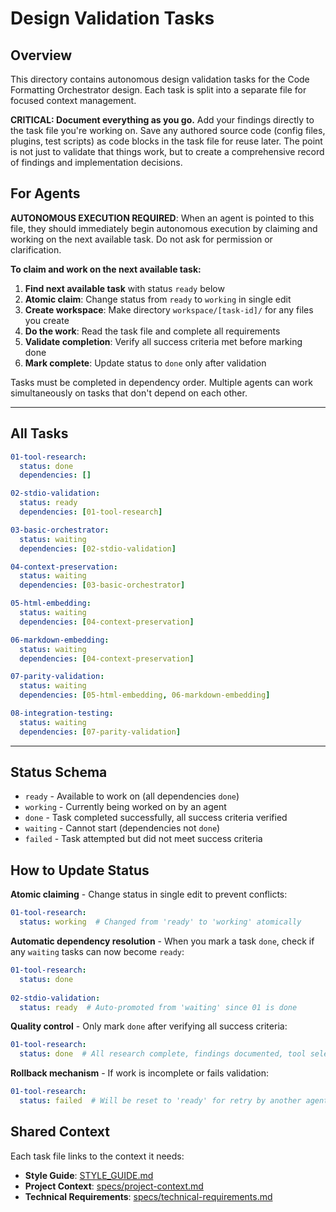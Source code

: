 # Design Validation Tasks

## Overview
This directory contains autonomous design validation tasks for the Code Formatting Orchestrator design. Each task is split into a separate file for focused context management.

**CRITICAL: Document everything as you go.** Add your findings directly to the task file you're working on. Save any authored source code (config files, plugins, test scripts) as code blocks in the task file for reuse later. The point is not just to validate that things work, but to create a comprehensive record of findings and implementation decisions.

## For Agents

**AUTONOMOUS EXECUTION REQUIRED**: When an agent is pointed to this file, they should immediately begin autonomous execution by claiming and working on the next available task. Do not ask for permission or clarification.

**To claim and work on the next available task:**

1. **Find next available task** with status `ready` below
2. **Atomic claim**: Change status from `ready` to `working` in single edit
3. **Create workspace**: Make directory `workspace/[task-id]/` for any files you create
4. **Do the work**: Read the task file and complete all requirements  
5. **Validate completion**: Verify all success criteria met before marking done
6. **Mark complete**: Update status to `done` only after validation

Tasks must be completed in dependency order. Multiple agents can work simultaneously on tasks that don't depend on each other.

---

## All Tasks

```yaml
01-tool-research:
  status: done
  dependencies: []

02-stdio-validation:
  status: ready
  dependencies: [01-tool-research]

03-basic-orchestrator:
  status: waiting
  dependencies: [02-stdio-validation]

04-context-preservation:
  status: waiting
  dependencies: [03-basic-orchestrator]

05-html-embedding:
  status: waiting
  dependencies: [04-context-preservation]

06-markdown-embedding:
  status: waiting
  dependencies: [04-context-preservation]

07-parity-validation:
  status: waiting
  dependencies: [05-html-embedding, 06-markdown-embedding]

08-integration-testing:
  status: waiting
  dependencies: [07-parity-validation]
```

---

## Status Schema

- `ready` - Available to work on (all dependencies `done`)
- `working` - Currently being worked on by an agent
- `done` - Task completed successfully, all success criteria verified
- `waiting` - Cannot start (dependencies not `done`)
- `failed` - Task attempted but did not meet success criteria

## How to Update Status

**Atomic claiming** - Change status in single edit to prevent conflicts:
```yaml
01-tool-research:
  status: working  # Changed from 'ready' to 'working' atomically
```

**Automatic dependency resolution** - When you mark a task `done`, check if any `waiting` tasks can now become `ready`:
```yaml
01-tool-research:
  status: done
  
02-stdio-validation:
  status: ready  # Auto-promoted from 'waiting' since 01 is done
```

**Quality control** - Only mark `done` after verifying all success criteria:
```yaml
01-tool-research:
  status: done  # All research complete, findings documented, tool selection report created
```

**Rollback mechanism** - If work is incomplete or fails validation:
```yaml
01-tool-research:
  status: failed  # Will be reset to 'ready' for retry by another agent
```


## Shared Context

Each task file links to the context it needs:
- **Style Guide**: [STYLE_GUIDE.md](../../STYLE_GUIDE.md)
- **Project Context**: [specs/project-context.md](../project-context.md)  
- **Technical Requirements**: [specs/technical-requirements.md](../technical-requirements.md)
